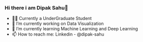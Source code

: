 ### Hi there i am Dipak Sahu👋


- :technologist: Currently a UnderGraduate Student 
- 🔭 I’m currently working on Data Visualization 
- 🌱 I’m currently learning Machine Learning and Deep Learning
- 📫 How to reach me: Linkedin - @dipak-sahu
